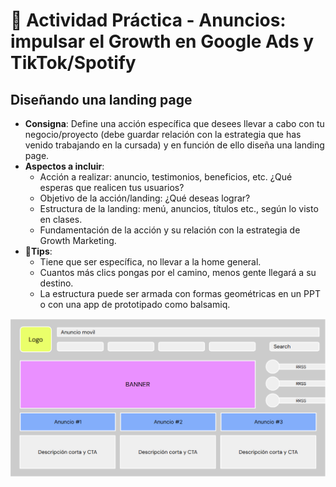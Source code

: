 # 🤹 Actividad Práctica - Anuncios: impulsar el Growth en Google Ads y TikTok/Spotify

## Diseñando una landing page
- **Consigna**: Define una acción específica que desees llevar a cabo con tu negocio/proyecto (debe guardar relación con la estrategia que has venido trabajando en la cursada) y en función de ello diseña una landing page.
- **Aspectos a incluir**:   
    - Acción a realizar: anuncio, testimonios, beneficios, etc. ¿Qué esperas que realicen tus usuarios?
    - Objetivo de la acción/landing: ¿Qué deseas lograr?
    - Estructura de la landing: menú, anuncios, títulos etc., según lo visto en clases.
    - Fundamentación de la acción y su relación con la estrategia de Growth Marketing.
- **📌Tips**:
    - Tiene que ser específica, no llevar a la home general.
    - Cuantos más clics pongas por el camino, menos gente llegará a su destino.
    - La estructura puede ser armada con formas geométricas en un PPT o con una app de prototipado como balsamiq.

<div align="center"> <img src="./img/image-1.png" alt="Actividad práctica"> </div>